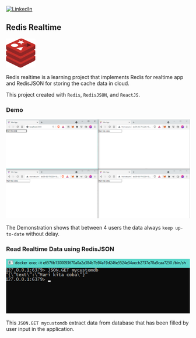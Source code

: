 <div id="top"></div>

[![LinkedIn][linkedin-shield]][linkedin-url]

## Redis Realtime
<a href="https://github.com/othneildrew/Best-README-Template">
  <img src="images/Redis.png" alt="Logo" width="80" height="80">
</a>

Redis realtime is a learning project that implements Redis for realtime app and RedisJSON for storing the cache data in cloud. 

This project created with `Redis`, `RedisJSON`, and `ReactJS`.

### Demo 
![Demo][demo-screenshot]

The Demonstration shows that between 4 users the data always `keep up-to-date` without delay.

### Read Realtime Data using RedisJSON
[![RedisJSON][redisjson-screenshot]](https://developer.redis.com/howtos/redisjson/getting-started/)

This `JSON.GET mycustomdb` extract data from database that has been filled by user input in the application.

<!-- MARKDOWN LINKS & IMAGES -->
[linkedin-shield]: https://img.shields.io/badge/-LinkedIn-black.svg?style=for-the-badge&logo=linkedin&colorB=0077b5
[linkedin-url]: https://www.linkedin.com/in/michael-krisna-cahyadi
[demo-screenshot]: images/Demo.png
[redisjson-screenshot]: images/RedisJSON.png
